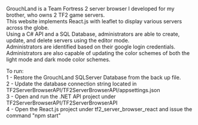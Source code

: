 GrouchLand is a Team Fortress 2 server browser I developed for my brother, who owns 2 TF2 game servers.  
This website implements React.js with leaflet to display various servers across the globe.  
Using a C# API and a SQL Database, administrators are able to create, update, and delete servers using the editor mode.  
Administrators are identified based on their google login credentials.  
Administrators are also capable of updating the color schemes of both the light mode and dark mode color schemes.  

To run:  
1 - Restore the GrouchLand SQLServer Database from the back up file.  
2 - Update the database connection string located in TF2ServerBrowserAPI/TF2ServerBrowserAPI/appsettings.json  
3 - Open and run the .NET API project under TF2ServerBrowserAPI/TF2ServerBrowserAPI  
4 - Open the React.js project under tf2_server_browser_react and issue the command "npm start"  
